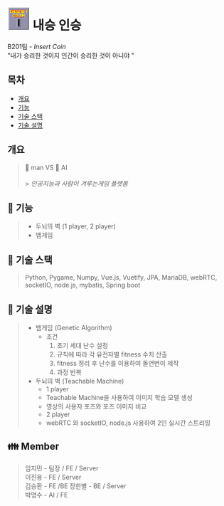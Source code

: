 # <img src="./img/insertcoin.png" width="50" height="50" /> 내승 인승

B201팀 - _Insert Coin_  
"내가 승리한 것이지 인간이 승리한 것이 아니야 "

## 목차

- [개요](#개요)
- [기능](#기능)
- [기술 스택](#기술-스택)
- [기술 설명](#기술-설명법)

## 개요

> :information_desk_person: man VS :bust_in_silhouette: AI <br><br> > _인공지능과 사람이 겨루는게임 플랫폼_

## :bust_in_silhouette: 기능

> - 두뇌의 벽 (1 player, 2 player)
> - 뱀게임

## :information_desk_person: 기술 스택

> Python, Pygame, Numpy, Vue.js, Vuetify, JPA, MariaDB, webRTC, socketIO, node.js, mybatis, Spring boot

## 🙉 기술 설명

> - 뱀게임 (Genetic Algorithm)
>   - 조건
>     1. 초기 세대 난수 설정
>     2. 규칙에 따라 각 유전자별 fitness 수치 산출
>     3. fitness 정리 후 난수를 이용하여 돌연변이 제작
>     4. 과정 반복
> - 두뇌의 벽 (Teachable Machine)
>   - 1 player 
>    - Teachable Machine을 사용하여 이미지 학습 모델 생성
>    - 영상의 사용자 포즈와 포즈 이미지 비교
>   - 2 player
>    - webRTC 와 socketIO, node.js 사용하여 2인 실시간 스트리밍  

## 👪 Member

> 임지민 - 팀장 / FE  / Server  
> 이진용 - FE / Server  
> 김승환 - FE /BE 
> 장한별 - BE / Server    
> 박명수 - AI / FE
